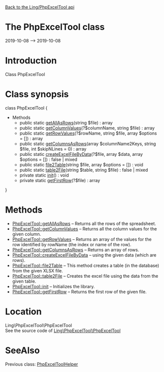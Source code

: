 [Back to the Ling/PhpExcelTool api](https://github.com/lingtalfi/PhpExcelTool/blob/master/doc/api/Ling/PhpExcelTool.md)



The PhpExcelTool class
================
2019-10-08 --> 2019-10-08






Introduction
============

Class PhpExcelTool



Class synopsis
==============


class <span class="pl-k">PhpExcelTool</span>  {

- Methods
    - public static [getAllAsRows](https://github.com/lingtalfi/PhpExcelTool/blob/master/doc/api/Ling/PhpExcelTool/PhpExcelTool/getAllAsRows.md)(string $file) : array
    - public static [getColumnValues](https://github.com/lingtalfi/PhpExcelTool/blob/master/doc/api/Ling/PhpExcelTool/PhpExcelTool/getColumnValues.md)(?$columnName, string $file) : array
    - public static [getRowValues](https://github.com/lingtalfi/PhpExcelTool/blob/master/doc/api/Ling/PhpExcelTool/PhpExcelTool/getRowValues.md)(?$rowName, string $file, array $options = []) : array
    - public static [getColumnsAsRows](https://github.com/lingtalfi/PhpExcelTool/blob/master/doc/api/Ling/PhpExcelTool/PhpExcelTool/getColumnsAsRows.md)(array $columnName2Keys, string $file, int $skipNLines = 0) : array
    - public static [createExcelFileByData](https://github.com/lingtalfi/PhpExcelTool/blob/master/doc/api/Ling/PhpExcelTool/PhpExcelTool/createExcelFileByData.md)(?$file, array $data, array $options = []) : false | mixed
    - public static [file2Table](https://github.com/lingtalfi/PhpExcelTool/blob/master/doc/api/Ling/PhpExcelTool/PhpExcelTool/file2Table.md)(string $file, array $options = []) : void
    - public static [table2File](https://github.com/lingtalfi/PhpExcelTool/blob/master/doc/api/Ling/PhpExcelTool/PhpExcelTool/table2File.md)(string $table, string $file) : false | mixed
    - private static [init](https://github.com/lingtalfi/PhpExcelTool/blob/master/doc/api/Ling/PhpExcelTool/PhpExcelTool/init.md)() : void
    - private static [getFirstRow](https://github.com/lingtalfi/PhpExcelTool/blob/master/doc/api/Ling/PhpExcelTool/PhpExcelTool/getFirstRow.md)(?$file) : array

}






Methods
==============

- [PhpExcelTool::getAllAsRows](https://github.com/lingtalfi/PhpExcelTool/blob/master/doc/api/Ling/PhpExcelTool/PhpExcelTool/getAllAsRows.md) &ndash; Returns all the rows of the spreadsheet.
- [PhpExcelTool::getColumnValues](https://github.com/lingtalfi/PhpExcelTool/blob/master/doc/api/Ling/PhpExcelTool/PhpExcelTool/getColumnValues.md) &ndash; Returns all the column values for the given column.
- [PhpExcelTool::getRowValues](https://github.com/lingtalfi/PhpExcelTool/blob/master/doc/api/Ling/PhpExcelTool/PhpExcelTool/getRowValues.md) &ndash; Returns an array of the values for the row identified by rowName (the index or name of the row).
- [PhpExcelTool::getColumnsAsRows](https://github.com/lingtalfi/PhpExcelTool/blob/master/doc/api/Ling/PhpExcelTool/PhpExcelTool/getColumnsAsRows.md) &ndash; Returns an array of rows.
- [PhpExcelTool::createExcelFileByData](https://github.com/lingtalfi/PhpExcelTool/blob/master/doc/api/Ling/PhpExcelTool/PhpExcelTool/createExcelFileByData.md) &ndash; using the given data (which are rows).
- [PhpExcelTool::file2Table](https://github.com/lingtalfi/PhpExcelTool/blob/master/doc/api/Ling/PhpExcelTool/PhpExcelTool/file2Table.md) &ndash; This method creates a table (in the database) from the given XLSX file.
- [PhpExcelTool::table2File](https://github.com/lingtalfi/PhpExcelTool/blob/master/doc/api/Ling/PhpExcelTool/PhpExcelTool/table2File.md) &ndash; Creates the excel file using the data from the given table.
- [PhpExcelTool::init](https://github.com/lingtalfi/PhpExcelTool/blob/master/doc/api/Ling/PhpExcelTool/PhpExcelTool/init.md) &ndash; Initializes the library.
- [PhpExcelTool::getFirstRow](https://github.com/lingtalfi/PhpExcelTool/blob/master/doc/api/Ling/PhpExcelTool/PhpExcelTool/getFirstRow.md) &ndash; Returns the first row of the given file.





Location
=============
Ling\PhpExcelTool\PhpExcelTool<br>
See the source code of [Ling\PhpExcelTool\PhpExcelTool](https://github.com/lingtalfi/PhpExcelTool/blob/master/PhpExcelTool.php)



SeeAlso
==============
Previous class: [PhpExcelToolHelper](https://github.com/lingtalfi/PhpExcelTool/blob/master/doc/api/Ling/PhpExcelTool/Helper/PhpExcelToolHelper.md)<br>
